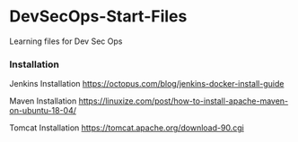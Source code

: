 # DevSecOps-Start-Files
Learning files for Dev Sec Ops


### Installation

Jenkins Installation
https://octopus.com/blog/jenkins-docker-install-guide

Maven Installation
https://linuxize.com/post/how-to-install-apache-maven-on-ubuntu-18-04/

Tomcat Installation
https://tomcat.apache.org/download-90.cgi
